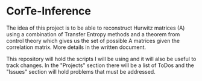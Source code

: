# CorTe-Inference
The idea of this project is to be able to reconstruct Hurwitz matrices (A) using a combination of Transfer Entropy methods and a theorem from control theory which gives us the set of possible A matrices given the correlation matrix. More details in the written document.

This repository will hold the scripts I will be using and it will also be useful to track changes. In the "Projects" section there will be a list of ToDos and the "Issues" section will hold problems that must be addressed. 
